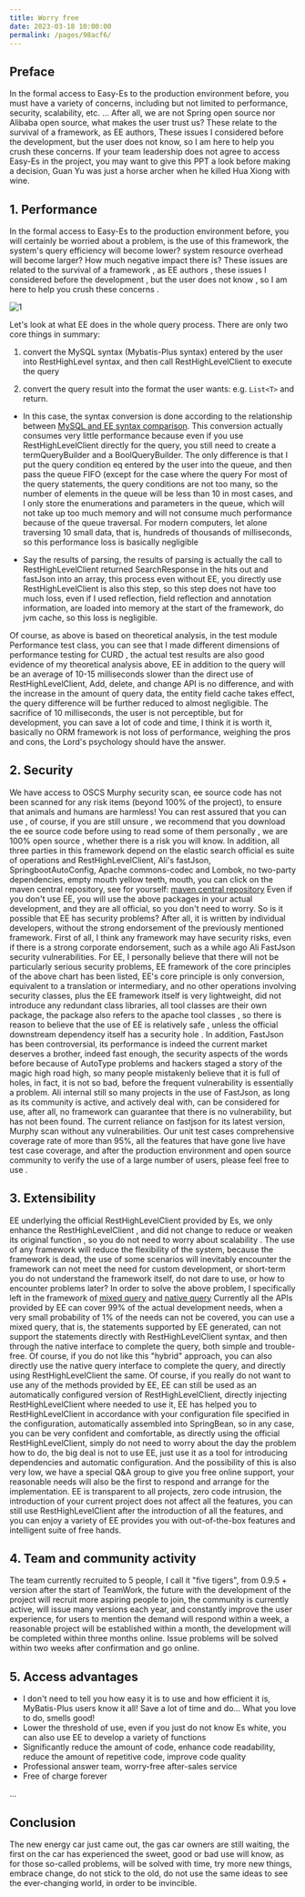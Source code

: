 ```yaml
---
title: Worry free
date: 2023-03-18 10:00:00
permalink: /pages/98acf6/
---
```

## Preface

In the formal access to Easy-Es to the production environment before, you must have a variety of concerns, including but not limited to performance, security, scalability, etc. ...
After all, we are not Spring open source nor Alibaba open source, what makes the user trust us? These relate to the survival of a framework, as EE authors,
These issues I considered before the development, but the user does not know, so I am here to help you crush these concerns.
If your team leadership does not agree to access Easy-Es in the project, you may want to give this PPT a look before making a decision,
Guan Yu was just a horse archer when he killed Hua Xiong with wine.

## 1. Performance

In the formal access to Easy-Es to the production environment before, you will certainly be worried about a problem, is the use of this framework, the system's query efficiency will become lower? system resource overhead will become larger? How much negative impact there is?
These issues are related to the survival of a framework , as EE authors , these issues I considered before the development , but the user does not know , so I am here to help you crush these concerns .

![1](https://iknow.hs.net/a057bb79-2f27-4785-b177-87f3056fe920.jpg)

Let's look at what EE does in the whole query process. There are only two core things in summary:


1. convert the MySQL syntax (Mybatis-Plus syntax) entered by the user into RestHighLevel syntax, and then call RestHighLevelClient to execute the query

1. convert the query result into the format the user wants: e.g. `List<T>` and return.


- In this case, the syntax conversion is done according to the relationship between [MySQL and EE syntax comparison](/pages/8f3438/). This conversion actually consumes very little performance because even if you use RestHighLevelClient directly for the query, you still need to create a termQueryBuilder and a BoolQueryBuilder. The only difference is that I put the query condition eq entered by the user into the queue, and then pass the queue FIFO (except for the case where the query For most of the query statements, the query conditions are not too many, so the number of elements in the queue will be less than 10 in most cases, and I only store the enumerations and parameters in the queue, which will not take up too much memory and will not consume much performance because of the queue traversal. For modern computers, let alone traversing 10 small data, that is, hundreds of thousands of milliseconds, so this performance loss is basically negligible

- Say the results of parsing, the results of parsing is actually the call to RestHighLevelClient returned SearchResponse in the hits out and fastJson into an array, this process even without EE, you directly use RestHighLevelClient is also this step, so this step does not have too much loss, even if I used reflection, field reflection and annotation information, are loaded into memory at the start of the framework, do jvm cache, so this loss is negligible.


Of course, as above is based on theoretical analysis, in the test module Performance test class, you can see that I made different dimensions of performance testing for CURD , the actual test results are also good evidence of my theoretical analysis above, EE in addition to the query will be an average of 10-15 milliseconds slower than the direct use of RestHighLevelClient, Add, delete, and change API is no difference, and with the increase in the amount of query data, the entity field cache takes effect, the query difference will be further reduced to almost negligible.  The sacrifice of 10 milliseconds, the user is not perceptible, but for development, you can save a lot of code and time, I think it is worth it, basically no ORM framework is not loss of performance, weighing the pros and cons, the Lord's psychology should have the answer.

## 2. Security

We have access to OSCS Murphy security scan, ee source code has not been scanned for any risk items (beyond 100% of the project), to ensure that animals and humans are harmless! You can rest assured that you can use , of course, if you are still unsure , we recommend that you download the ee source code before using to read some of them personally , we are 100% open source , whether there is a risk you will know.
In addition, all three parties in this framework depend on the elastic search official es suite of operations and RestHighLevelClient, Ali's fastJson, SpringbootAutoConfig, Apache commons-codec and Lombok, no two-party dependencies, empty mouth yellow teeth, mouth, you can click on the maven central repository, see for yourself: [maven central repository](https://search.maven.org/search?q=easy-es)
Even if you don't use EE, you will use the above packages in your actual development, and they are all official, so you don't need to worry.
So is it possible that EE has security problems? After all, it is written by individual developers, without the strong endorsement of the previously mentioned framework. First of all, I think any framework may have security risks, even if there is a strong corporate endorsement, such as a while ago Ali FastJson security vulnerabilities. For EE, I personally believe that there will not be particularly serious security problems, EE framework of the core principles of the above chart has been listed, EE's core principle is only conversion, equivalent to a translation or intermediary, and no other operations involving security classes, plus the EE framework itself is very lightweight, did not introduce any redundant class libraries, all tool classes are their own package, the package also refers to the apache tool classes , so there is reason to believe that the use of EE is relatively safe , unless the official downstream dependency itself has a security hole .
In addition, FastJson has been controversial, its performance is indeed the current market deserves a brother, indeed fast enough, the security aspects of the words before because of AutoType problems and hackers staged a story of the magic high road high, so many people mistakenly believe that it is full of holes, in fact, it is not so bad, before the frequent vulnerability is essentially a problem. Ali internal still so many projects in the use of FastJson, as long as its community is active, and actively deal with, can be considered for use, after all, no framework can guarantee that there is no vulnerability, but has not been found. The current reliance on fastjson for its latest version, Murphy scan without any vulnerabilities.
Our unit test cases comprehensive coverage rate of more than 95%, all the features that have gone live have test case coverage, and after the production environment and open source community to verify the use of a large number of users, please feel free to use .

## 3. Extensibility

EE underlying the official RestHighLevelClient provided by Es, we only enhance the RestHighLevelClient , and did not change to reduce or weaken its original function , so you do not need to worry about scalability .
The use of any framework will reduce the flexibility of the system, because the framework is dead, the use of some scenarios will inevitably encounter the framework can not meet the need for custom development, or short-term you do not understand the framework itself, do not dare to use, or how to encounter problems later?
In order to solve the above problem, I specifically left in the framework of [mixed query](/pages/5743eb/) and [native query](/pages/d3d918/)
Currently all the APIs provided by EE can cover 99% of the actual development needs, when a very small probability of 1% of the needs can not be covered, you can use a mixed query, that is, the statements supported by EE generated, can not support the statements directly with RestHighLevelClient syntax, and then through the native interface to complete the query, both simple and trouble-free. Of course, if you do not like this "hybrid" approach, you can also directly use the native query interface to complete the query, and directly using RestHighLevelClient the same.
Of course, if you really do not want to use any of the methods provided by EE, EE can still be used as an automatically configured version of RestHighLevelClient, directly injecting RestHighLevelClient where needed to use it, EE has helped you to RestHighLevelClient in accordance with your configuration file specified in the configuration, automatically assembled into SpringBean, so in any case, you can be very confident and comfortable, as directly using the official RestHighLevelClient, simply do not need to worry about the day the problem how to do, the big deal is not to use EE, just use it as a tool for introducing dependencies and automatic configuration. And the possibility of this is also very low, we have a special Q&A group to give you free online support, your reasonable needs will also be the first to respond and arrange for the implementation.
EE is transparent to all projects, zero code intrusion, the introduction of your current project does not affect all the features, you can still use RestHighLevelClient after the introduction of all the features, and you can enjoy a variety of EE provides you with out-of-the-box features and intelligent suite of free hands.

## 4. Team and community activity

The team currently recruited to 5 people, I call it "five tigers", from 0.9.5 + version after the start of TeamWork, the future with the development of the project will recruit more aspiring people to join, the community is currently active, will issue many versions each year, and constantly improve the user experience, for users to mention the demand will respond within a week, a reasonable project will be established within a month, the development will be completed within three months online. Issue problems will be solved within two weeks after confirmation and go online.

## 5. Access advantages

- I don't need to tell you how easy it is to use and how efficient it is, MyBatis-Plus users know it all! Save a lot of time and do... What you love to do, smells good!
- Lower the threshold of use, even if you just do not know Es white, you can also use EE to develop a variety of functions
- Significantly reduce the amount of code, enhance code readability, reduce the amount of repetitive code, improve code quality
- Professional answer team, worry-free after-sales service
- Free of charge forever

...

## Conclusion

The new energy car just came out, the gas car owners are still waiting, the first on the car has experienced the sweet, good or bad use will know, as for those so-called problems, will be solved with time, try more new things, embrace change, do not stick to the old, do not use the same ideas to see the ever-changing world, in order to be invincible.